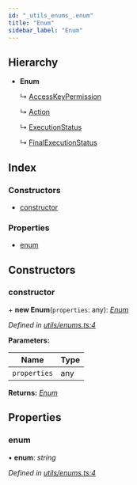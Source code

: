```yaml
---
id: "_utils_enums_.enum"
title: "Enum"
sidebar_label: "Enum"
---
```


## Hierarchy

* **Enum**

  ↳ [AccessKeyPermission](_transaction_.accesskeypermission.md)

  ↳ [Action](_transaction_.action.md)

  ↳ [ExecutionStatus](_providers_provider_.executionstatus.md)

  ↳ [FinalExecutionStatus](_providers_provider_.finalexecutionstatus.md)

## Index

### Constructors

* [constructor](_utils_enums_.enum.md#constructor)

### Properties

* [enum](_utils_enums_.enum.md#enum)

## Constructors

###  constructor

\+ **new Enum**(`properties`: any): *[Enum](_utils_enums_.enum.md)*

*Defined in [utils/enums.ts:4](https://github.com/nearprotocol/nearlib/blob/be6b150/src.ts/utils/enums.ts#L4)*

**Parameters:**

Name | Type |
------ | ------ |
`properties` | any |

**Returns:** *[Enum](_utils_enums_.enum.md)*

## Properties

###  enum

• **enum**: *string*

*Defined in [utils/enums.ts:4](https://github.com/nearprotocol/nearlib/blob/be6b150/src.ts/utils/enums.ts#L4)*
